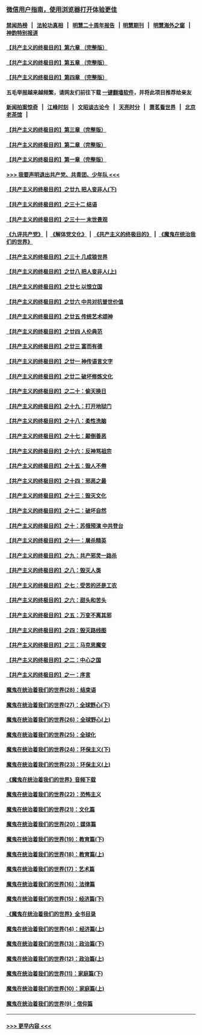 ### [微信用户指南，使用浏览器打开体验更佳](https://github.com/gfw-breaker/banned-news1/blob/master/indexes/wechat-guide.md?t=0)
#### [禁闻热榜](热点新闻.md?t=0)  &nbsp;&nbsp;|&nbsp;&nbsp; [法轮功真相](https://github.com/gfw-breaker/truth/blob/master/README.md?t=0) &nbsp;&nbsp;|&nbsp;&nbsp; [明慧二十周年报告](https://github.com/gfw-breaker/mh-reports/blob/master/README.md?t=0) &nbsp;&nbsp;|&nbsp;&nbsp;[明慧期刊](https://github.com/gfw-breaker/mh-qikan) &nbsp;&nbsp;|&nbsp;&nbsp; [明慧海外之窗](https://github.com/gfw-breaker/mh-news/blob/master/README.md?t=0) &nbsp;&nbsp;|&nbsp;&nbsp; [神韵特别报道](https://github.com/gfw-breaker/mh-news/blob/master/shenyun.md?t=0)
#### [【共产主义的终极目的】第六章 （完整版）](../pages/nsc422/n11428913.md?t=02051622) 
#### [【共产主义的终极目的】第五章 （完整版）](../pages/nsc422/n11428912.md?t=02051622) 
#### [【共产主义的终极目的】第四章 （完整版）](../pages/nsc422/n11428907.md?t=02051622) 
#### 五毛举报越来越频繁，请网友们前往下载 [一键翻墙软件](https://github.com/gfw-breaker/ssr-accounts)，并将此项目推荐给亲友
#### [新闻拍案惊奇](https://github.com/gfw-breaker/banned-news1/blob/master/pages/link4.md) &nbsp;&nbsp;|&nbsp;&nbsp; [江峰时刻](https://github.com/gfw-breaker/banned-news1/blob/master/pages/link4.md) &nbsp;&nbsp;|&nbsp;&nbsp; [文昭谈古论今](https://github.com/gfw-breaker/banned-news1/blob/master/pages/link4.md) &nbsp;&nbsp;|&nbsp;&nbsp; [天亮时分](https://github.com/gfw-breaker/banned-news1/blob/master/pages/link4.md) &nbsp;&nbsp;|&nbsp;&nbsp; [萧茗看世界](https://github.com/gfw-breaker/banned-news1/blob/master/pages/link4.md) &nbsp;&nbsp;|&nbsp;&nbsp; [北京老茶馆](https://github.com/gfw-breaker/banned-news1/blob/master/pages/link4.md) &nbsp;&nbsp;|&nbsp;&nbsp; 
#### [【共产主义的终极目的】第三章（完整版）](../pages/nsc422/n11428848.md?t=02051622) 
#### [【共产主义的终极目的】第二章（完整版）](../pages/nsc422/n11428831.md?t=02051622) 
#### [【共产主义的终极目的】第一章（完整版）](../pages/nsc422/n11417651.md?t=02051622) 
#### [>>> 我要声明退出共产党、共青团、少年队 <<<](https://github.com/begood0513/goodnews/blob/master/quit/letter.md) 
#### [【共产主义的终极目的】之廿九 把人变非人(下)](../pages/nsc422/n11344140.md?t=02051622) 
#### [【共产主义的终极目的】之三十二 结语](../pages/nsc422/n11360535.md?t=02051622) 
#### [【共产主义的终极目的】之三十一 末世景观](../pages/nsc422/n11351129.md?t=02051622) 
#### [《九评共产党》](https://github.com/begood0513/9ping.md/blob/master/README.md) &nbsp;|&nbsp; [《解体党文化》](../../../../jtdwh.md/blob/master/README.md)  &nbsp;|&nbsp; [《共产主义的终极目的》](../../../../gczydzjmd.md/blob/master/README.md) &nbsp;|&nbsp; [《魔鬼在统治我们的世界》](../../../../mgztzwmdsj.md/blob/master/README.md) 
#### [【共产主义的终极目的】之三十 几成狼世界](../pages/nsc422/n11348280.md?t=02051622) 
#### [【共产主义的终极目的】之廿八 把人变非人(上)](../pages/nsc422/n11340492.md?t=02051622) 
#### [【共产主义的终极目的】之廿七 以恨立国](../pages/nsc422/n11336944.md?t=02051622) 
#### [【共产主义的终极目的】之廿六 中共对抗普世价值](../pages/nsc422/n11324785.md?t=02051622) 
#### [【共产主义的终极目的】之廿五 传统艺术颂神](../pages/nsc422/n11296396.md?t=02051622) 
#### [【共产主义的终极目的】之廿四 人伦典范](../pages/nsc422/n11296397.md?t=02051622) 
#### [【共产主义的终极目的】之廿三 富而有德](../pages/nsc422/n11283598.md?t=02051622) 
#### [【共产主义的终极目的】之廿一 神传语言文字](../pages/nsc422/n11263265.md?t=02051622) 
#### [【共产主义的终极目的】之廿二 破坏修炼文化](../pages/nsc422/n11245728.md?t=02051622) 
#### [【共产主义的终极目的】之二十：偷天换日](../pages/nsc422/n11238846.md?t=02051622) 
#### [【共产主义的终极目的】之十九：打开地狱门](../pages/nsc422/n11206376.md?t=02051622) 
#### [【共产主义的终极目的】之十八：柔性洗脑](../pages/nsc422/n11199994.md?t=02051622) 
#### [【共产主义的终极目的】之十七：颠倒善恶](../pages/nsc422/n11179782.md?t=02051622) 
#### [【共产主义的终极目的】之十六：反神骂祖宗](../pages/nsc422/n11166798.md?t=02051622) 
#### [【共产主义的终极目的】之十五：毁人不倦](../pages/nsc422/n11166792.md?t=02051622) 
#### [【共产主义的终极目的】之十四：邪恶之最](../pages/nsc422/n11150249.md?t=02051622) 
#### [【共产主义的终极目的】之十三：毁灭文化](../pages/nsc422/n11135227.md?t=02051622) 
#### [【共产主义的终极目的】之十二：破坏自然](../pages/nsc422/n11135214.md?t=02051622) 
#### [【共产主义的终极目的】之十：苏俄预演 中共登台](../pages/nsc422/n11118424.md?t=02051622) 
#### [【共产主义的终极目的】之十一：屠杀精英](../pages/nsc422/n11118442.md?t=02051622) 
#### [【共产主义的终极目的】之九：共产邪灵一路杀](../pages/nsc422/n11114139.md?t=02051622) 
#### [【共产主义的终极目的】之八：毁灭人类](../pages/nsc422/n11108503.md?t=02051622) 
#### [【共产主义的终极目的】之七：受苦的还是工农](../pages/nsc422/n11101809.md?t=02051622) 
#### [【共产主义的终极目的】之六：甜头和苦头](../pages/nsc422/n11096971.md?t=02051622) 
#### [【共产主义的终极目的】之五：万变不离其邪](../pages/nsc422/n11091285.md?t=02051622) 
#### [【共产主义的终极目的】之四：毁灭路线图](../pages/nsc422/n11086284.md?t=02051622) 
#### [【共产主义的终极目的】之三：马克思魔变](../pages/nsc422/n11061941.md?t=02051622) 
#### [【共产主义的终极目的】之二：中心之国](../pages/nsc422/n11047728.md?t=02051622) 
#### [【共产主义的终极目的】之一：序言](../pages/nsc422/n11086077.md?t=02051622) 
#### [魔鬼在统治着我们的世界(28)：结束语](../pages/nsc422/n10936246.md?t=02051622) 
#### [魔鬼在统治着我们的世界(27)：全球野心(下)](../pages/nsc422/n10928319.md?t=02051622) 
#### [魔鬼在统治着我们的世界(26)：全球野心(上)](../pages/nsc422/n10900318.md?t=02051622) 
#### [魔鬼在统治着我们的世界(25)：全球化](../pages/nsc422/n10788205.md?t=02051622) 
#### [魔鬼在统治着我们的世界(24)：环保主义(下)](../pages/nsc422/n10695307.md?t=02051622) 
#### [魔鬼在统治着我们的世界(23)：环保主义(上)](../pages/nsc422/n10688613.md?t=02051622) 
#### [《魔鬼在统治着我们的世界》音频下载](../pages/nsc422/n10635553.md?t=02051622) 
#### [魔鬼在统治着我们的世界(22)：恐怖主义](../pages/nsc422/n10614727.md?t=02051622) 
#### [魔鬼在统治着我们的世界(21)：文化篇](../pages/nsc422/n10597706.md?t=02051622) 
#### [魔鬼在统治着我们的世界(20)：媒体篇](../pages/nsc422/n10586579.md?t=02051622) 
#### [魔鬼在统治着我们的世界(19)：教育篇(下)](../pages/nsc422/n10564808.md?t=02051622) 
#### [魔鬼在统治着我们的世界(18)：教育篇(上)](../pages/nsc422/n10526970.md?t=02051622) 
#### [魔鬼在统治着我们的世界(17)：艺术篇](../pages/nsc422/n10499093.md?t=02051622) 
#### [魔鬼在统治着我们的世界(16)：法律篇](../pages/nsc422/n10485969.md?t=02051622) 
#### [魔鬼在统治着我们的世界(15)：经济篇(下)](../pages/nsc422/n10469975.md?t=02051622) 
#### [《魔鬼在统治着我们的世界》全书目录](../pages/nsc422/n10464261.md?t=02051622) 
#### [魔鬼在统治着我们的世界(14)：经济篇(上)](../pages/nsc422/n10457370.md?t=02051622) 
#### [魔鬼在统治着我们的世界(13)：政治篇(下)](../pages/nsc422/n10448270.md?t=02051622) 
#### [魔鬼在统治着我们的世界(12)：政治篇(上)](../pages/nsc422/n10444576.md?t=02051622) 
#### [魔鬼在统治着我们的世界(11)：家庭篇(下)](../pages/nsc422/n10440961.md?t=02051622) 
#### [魔鬼在统治着我们的世界(10)：家庭篇(上)](../pages/nsc422/n10435448.md?t=02051622) 
#### [魔鬼在统治着我们的世界(9)：信仰篇](../pages/nsc422/n10432159.md?t=02051622) 

----
#### [ >>> 更早内容 <<< ](../indexes/nsc422-earlier.md)
